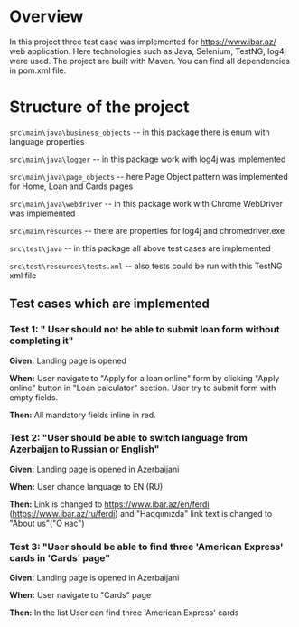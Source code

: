# Overview
In this project three test case was implemented for https://www.ibar.az/ web application.
Here technologies such as Java, Selenium, TestNG, log4j were used. The project are built with Maven.
You can find all dependencies in pom.xml file.

# Structure of the project

``src\main\java\business_objects`` -- in this package there is enum with language properties

``src\main\java\logger`` -- in this package work with log4j was implemented

``src\main\java\page_objects`` -- here Page Object pattern was implemented for Home, Loan and Cards pages

``src\main\java\webdriver`` -- in this package work with Chrome WebDriver was implemented

``src\main\resources`` -- there are properties for log4j and chromedriver.exe
 
``src\test\java`` --  in this package all above test cases are implemented

``src\test\resources\tests.xml`` -- also tests could be run with this TestNG xml file 

## Test cases which are implemented

### Test 1: " User should not be able to submit loan form without completing it"

**Given:** Landing page is opened

**When:** User navigate to "Apply for a loan online" form by clicking "Apply online" button in "Loan calculator" section. User try to submit form with empty fields.

**Then:** All mandatory fields inline in red.

### Test 2: "User should be able to switch language from Azerbaijan to Russian or English"

**Given:** Landing page is opened in Azerbaijani 

**When:** User change language to EN (RU)

**Then:** Link is changed to https://www.ibar.az/en/ferdi (https://www.ibar.az/ru/ferdi) and "Haqqımızda" link text is changed to "About us"("О нас")

### Test 3: "User should be able to find three 'American Express' cards in 'Cards' page"

**Given:** Landing page is opened in Azerbaijani 

**When:** User navigate to "Cards" page

**Then:** In the list User can find three  'American Express' cards
